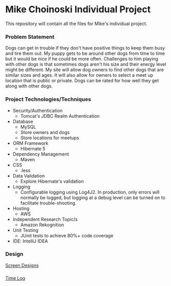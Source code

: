 # Mike Choinoski Individual Project

This repository will contain all the files for Mike's individual project.

### Problem Statement

Dogs can get in trouble if they don't have positive things to keep them busy and tire them out. My puppy gets to be around other dogs from time to time but it would be nice if he could be more often. Challenges to him playing with other dogs is that sometimes dogs aren't his size and their energy level might be different. My site will allow dog owners to find other dogs that are similar sizes and ages. It will also allow for owners to select a meet up location that is public or private. Dogs can be rated for how well they get along with other dogs. 

### Project Technologies/Techniques 

* Security/Authentication
  * Tomcat's JDBC Realm Authentication
* Database
  * MySQL
  * Store owners and dogs
  * Store locations for meetups
* ORM Framework
  * Hibernate 5
* Dependency Management
  * Maven
* CSS 
  * .less
* Data Validation
  * Explore Hibernate's validation
* Logging
  * Configurable logging using Log4J2. In production, only errors will normally be logged, but logging at a debug level can be turned on to facilitate trouble-shooting. 
* Hosting
  * AWS
* Independent Research Topic/s
  * Amazon Rekognition
* Unit Testing
  * JUnit tests to achieve 80%+ code coverage 
* IDE: IntelliJ IDEA


### Design

[Screen Designs](ScreenDesigns.md)

### 
[Time Log](TimeLog.md)
